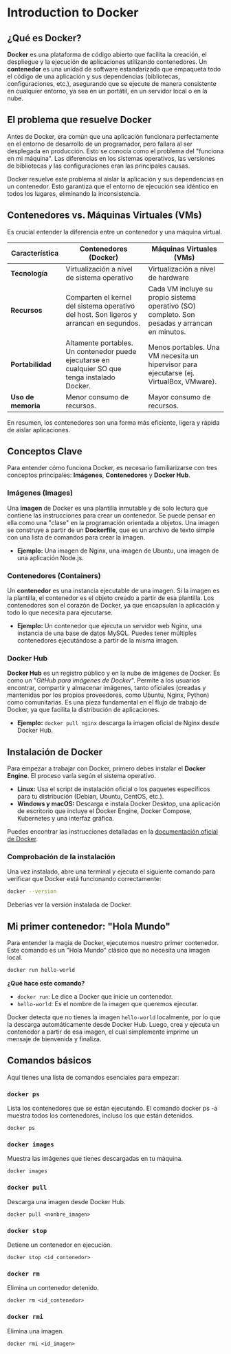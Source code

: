 # Introduction to Docker

## ¿Qué es Docker?

**Docker** es una plataforma de código abierto que facilita la creación, el despliegue y la ejecución de aplicaciones utilizando contenedores. Un **contenedor** es una unidad de software estandarizada que empaqueta todo el código de una aplicación y sus dependencias (bibliotecas, configuraciones, etc.), asegurando que se ejecute de manera consistente en cualquier entorno, ya sea en un portátil, en un servidor local o en la nube.

## El problema que resuelve Docker

Antes de Docker, era común que una aplicación funcionara perfectamente en el entorno de desarrollo de un programador, pero fallara al ser desplegada en producción. Esto se conocía como el problema del "funciona en mi máquina". Las diferencias en los sistemas operativos, las versiones de bibliotecas y las configuraciones eran las principales causas.

Docker resuelve este problema al aislar la aplicación y sus dependencias en un contenedor. Esto garantiza que el entorno de ejecución sea idéntico en todos los lugares, eliminando la inconsistencia.

## Contenedores vs. Máquinas Virtuales (VMs)

Es crucial entender la diferencia entre un contenedor y una máquina virtual.

| Característica     | Contenedores (Docker)                                                                           | Máquinas Virtuales (VMs)                                                                      |
| ------------------ | ----------------------------------------------------------------------------------------------- | --------------------------------------------------------------------------------------------- |
| **Tecnología**     | Virtualización a nivel de sistema operativo                                                     | Virtualización a nivel de hardware                                                            |
| **Recursos**       | Comparten el kernel del sistema operativo del host. Son ligeros y arrancan en segundos.         | Cada VM incluye su propio sistema operativo (SO) completo. Son pesadas y arrancan en minutos. |
| **Portabilidad**   | Altamente portables. Un contenedor puede ejecutarse en cualquier SO que tenga instalado Docker. | Menos portables. Una VM necesita un hipervisor para ejecutarse (ej. VirtualBox, VMware).      |
| **Uso de memoria** | Menor consumo de recursos.                                                                      | Mayor consumo de recursos.                                                                    |

En resumen, los contenedores son una forma más eficiente, ligera y rápida de aislar aplicaciones.

## Conceptos Clave

Para entender cómo funciona Docker, es necesario familiarizarse con tres conceptos principales: **Imágenes**, **Contenedores** y **Docker Hub**.

### Imágenes (Images)

Una **imagen** de Docker es una plantilla inmutable y de solo lectura que contiene las instrucciones para crear un contenedor. Se puede pensar en ella como una "clase" en la programación orientada a objetos. Una imagen se construye a partir de un **Dockerfile**, que es un archivo de texto simple con una lista de comandos para crear la imagen.

- **Ejemplo:** Una imagen de Nginx, una imagen de Ubuntu, una imagen de una aplicación Node.js.

### Contenedores (Containers)

Un **contenedor** es una instancia ejecutable de una imagen. Si la imagen es la plantilla, el contenedor es el objeto creado a partir de esa plantilla. Los contenedores son el corazón de Docker, ya que encapsulan la aplicación y todo lo que necesita para ejecutarse.

- **Ejemplo:** Un contenedor que ejecuta un servidor web Nginx, una instancia de una base de datos MySQL. Puedes tener múltiples contenedores ejecutándose a partir de la misma imagen.

### Docker Hub

**Docker Hub** es un registro público y en la nube de imágenes de Docker. Es como un "_GitHub para imágenes de Docker_". Permite a los usuarios encontrar, compartir y almacenar imágenes, tanto oficiales (creadas y mantenidas por los propios proveedores, como Ubuntu, Nginx, Python) como comunitarias. Es una pieza fundamental en el flujo de trabajo de Docker, ya que facilita la distribución de aplicaciones.

- **Ejemplo:** `docker pull nginx` descarga la imagen oficial de Nginx desde Docker Hub.

## Instalación de Docker

Para empezar a trabajar con Docker, primero debes instalar el **Docker Engine**. El proceso varía según el sistema operativo.

- **Linux:** Usa el script de instalación oficial o los paquetes específicos para tu distribución (Debian, Ubuntu, CentOS, etc.).
- **Windows y macOS:** Descarga e instala Docker Desktop, una aplicación de escritorio que incluye el Docker Engine, Docker Compose, Kubernetes y una interfaz gráfica.

Puedes encontrar las instrucciones detalladas en la [documentación oficial de Docker](https://docs.docker.com/get-started/get-docker/).

### Comprobación de la instalación

Una vez instalado, abre una terminal y ejecuta el siguiente comando para verificar que Docker está funcionando correctamente:

```bash
docker --version
```

Deberías ver la versión instalada de Docker.

## Mi primer contenedor: "Hola Mundo"

Para entender la magia de Docker, ejecutemos nuestro primer contenedor. Este comando es un "Hola Mundo" clásico que no necesita una imagen local.

```bash
docker run hello-world
```

**¿Qué hace este comando?**

- `docker run`: Le dice a Docker que inicie un contenedor.
- `hello-world`: Es el nombre de la imagen que queremos ejecutar.

Docker detecta que no tienes la imagen `hello-world` localmente, por lo que la descarga automáticamente desde Docker Hub. Luego, crea y ejecuta un contenedor a partir de esa imagen, el cual simplemente imprime un mensaje de bienvenida y finaliza.

## Comandos básicos

Aquí tienes una lista de comandos esenciales para empezar:

### `docker ps`

Lista los contenedores que se están ejecutando. El comando docker ps -a muestra todos los contenedores, incluso los que están detenidos.

```docker
docker ps
```

### `docker images`

Muestra las imágenes que tienes descargadas en tu máquina.

```docker
docker images
```

### `docker pull`

Descarga una imagen desde Docker Hub.

```docker
docker pull <nonbre_imagen>
```

### `docker stop`

Detiene un contenedor en ejecución.

```docker
docker stop <id_contenedor>
```

### `docker rm`

Elimina un contenedor detenido.

```docker
docker rm <id_contenedor>
```

### `docker rmi`

Elimina una imagen.

```docker
docker rmi <id_imagen>
```
